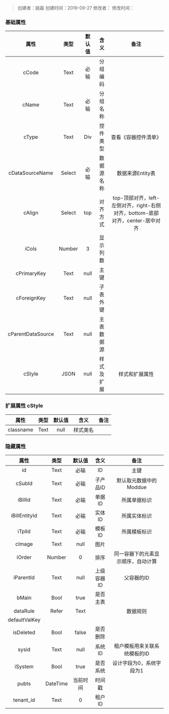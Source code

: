 > 创建者：姚磊
> 创建时间：2019-09-27
> 修改者：
> 修改时间：


<a name="t7BaX"></a>
### 基础属性
| **属性** | **类型** | **默认值** | **含义** | **备注** |
| :---: | :---: | :---: | :---: | :---: |
| cCode | Text | 必输 | 分组编码 |  |
| cName | Text | 必输 | 分组名称 |  |
| cType | Text | Div | 控件类型 | 查看《容器控件清单》 |
| cDataSourceName | Select | 必输 | 数据源名称 | 数据来源Entity表 |
| cAlign | Select | top | 对齐方式 | top-顶部对齐，left-左侧对齐，right-右侧对齐，bottom-底部对齐，center-居中对齐 |
| iCols | Number | 3 | 显示列数 |  |
| cPrimaryKey | Text | null | 主键 |  |
| cForeignKey | Text | null | 子表外键 |  |
| cParentDataSource | Text | null | 主表数据源 |  |
| cStyle | JSON | null | 样式及扩展 | 样式和扩展属性 |


<a name="OIUwL"></a>
### 扩展属性 cStyle
| **属性** | **类型** | **默认值** | **含义** | **备注** |
| :---: | :---: | :---: | :---: | :---: |
| classname | Text | null | 样式类名 |  |


<a name="zOtJ8"></a>
### 隐藏属性
| **属性** | **类型** | **默认值** | **含义** | **备注** |
| :---: | :---: | :---: | :---: | :---: |
| id | Text | 必输 | ID | 主键 |
| cSubId | Text | 必输 | 子产品ID | 默认取元数据中的Moddue |
| iBillId | Text | 必输 | 单据ID | 所属单据标识 |
| iBillEntityId | Text | 必输 | 实体ID | 所属实体标识 |
| iTplId | Text | 必输 | 模板ID | 所属模板标识 |
| cImage | Text | null | 图片 |  |
| iOrder | Number | 0 | 排序 | 同一容器下的元素显示顺序，自动计算 |
| iParentId | Text | null | 上级容器ID | 父容器的ID |
| bMain | Bool | true | 是否主表 |  |
| dataRule | Refer | Text |  | 数据规则 | 全局数据配置 |
| defaultValKey |  |  |  |  |
| isDeleted | Bool | false | 是否删除 |  |
| sysid | Text | null | 系统ID | 租户模板用来关联系统模板的ID |
| iSystem | Bool | true | 是否系统 | 设计字段为0，系统字段为1 |
| pubts | DateTime | 当前时间 | 时间戳 |  |
| tenant_id | Text | 0 | 租户ID |  |